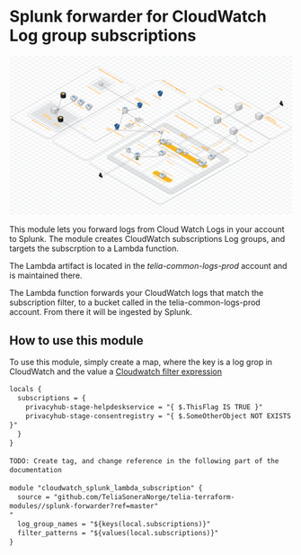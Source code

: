 # Splunk forwarder for CloudWatch Log group subscriptions

![alt text][logo]

This module lets you forward logs from Cloud Watch Logs in your account to Splunk. The module creates CloudWatch subscriptions Log groups, and targets the subscrption to a Lambda function.

The Lambda artifact is located in the *telia-common-logs-prod* account and is maintained there. 

The Lambda function forwards your CloudWatch logs that match the subscription filter, to a bucket called in the telia-common-logs-prod account. From there it will be ingested by Splunk. 

[logo]: img/architecture.png "Architecture overview"

## How to use this module

To use this module, simply create a map, where the key is a log grop in CloudWatch and the value a [Cloudwatch filter expression](https://docs.aws.amazon.com/AmazonCloudWatch/latest/logs/FilterAndPatternSyntax.html)

```
locals {
  subscriptions = {
    privacyhub-stage-helpdeskservice = "{ $.ThisFlag IS TRUE }"
    privacyhub-stage-consentregistry = "{ $.SomeOtherObject NOT EXISTS }"
  }
}

TODO: Create tag, and change reference in the following part of the documentation 

module "cloudwatch_splunk_lambda_subscription" {
  source = "github.com/TeliaSoneraNorge/telia-terraform-modules//splunk-forwarder?ref=master"
"
  log_group_names = "${keys(local.subscriptions)}"
  filter_patterns = "${values(local.subscriptions)}"
}
```


